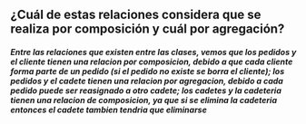 ## ¿Cuál de estas relaciones considera que se realiza por composición y cuál por agregación?
##### Entre las relaciones que existen entre las clases, vemos que los pedidos y el cliente tienen una relacion por composicion, debido a que cada cliente forma parte de un pedido (si el pedido no existe se borra el cliente); los pedidos y el cadete tienen una relacion por agregacion, debido a cada pedido puede ser reasignado a otro cadete; los cadetes y la cadeteria tienen una relacion de composicion, ya que si se elimina la cadeteria entonces el cadete tambien tendria que eliminarse

